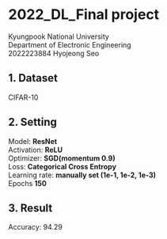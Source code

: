 # 2022_DL_Final project
Kyungpook National University  
Department of Electronic Engineering  
2022223884 Hyojeong Seo  
  
## 1. Dataset
CIFAR-10  
  
## 2. Setting
Model: **ResNet**  
Activation: **ReLU**  
Optimizer: **SGD(momentum 0.9)**  
Loss: **Categorical Cross Entropy**  
Learning rate: **manually set (1e-1, 1e-2, 1e-3)**  
Epochs **150** 

## 3. Result
Accuracy: 94.29

